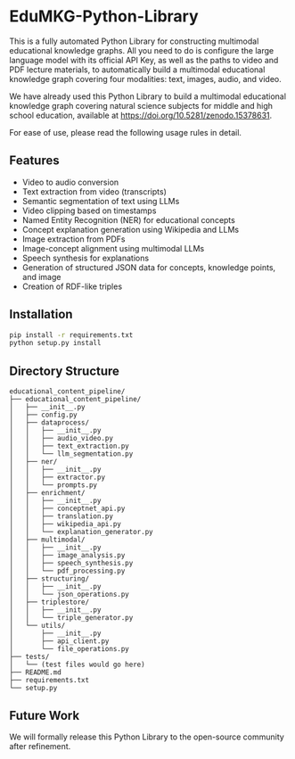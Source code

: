 # EduMKG-Python-Library
This is a fully automated Python Library for constructing multimodal educational knowledge graphs. All you need to do is configure the large language model with its official API Key, as well as the paths to video and PDF lecture materials, to automatically build a multimodal educational knowledge graph covering four modalities: text, images, audio, and video.

We have already used this Python Library to build a multimodal educational knowledge graph covering natural science subjects for middle and high school education, available at https://doi.org/10.5281/zenodo.15378631.

For ease of use, please read the following usage rules in detail.

## Features

- Video to audio conversion
- Text extraction from video (transcripts)
- Semantic segmentation of text using LLMs
- Video clipping based on timestamps
- Named Entity Recognition (NER) for educational concepts
- Concept explanation generation using Wikipedia and LLMs
- Image extraction from PDFs
- Image-concept alignment using multimodal LLMs
- Speech synthesis for explanations
- Generation of structured JSON data for concepts, knowledge points, and image
- Creation of RDF-like triples

## Installation

```bash
pip install -r requirements.txt
python setup.py install
```

## Directory Structure
```code
educational_content_pipeline/
├── educational_content_pipeline/
│   ├── __init__.py
│   ├── config.py
│   ├── dataprocess/
│   │   ├── __init__.py
│   │   ├── audio_video.py
│   │   ├── text_extraction.py
│   │   └── llm_segmentation.py
│   ├── ner/
│   │   ├── __init__.py
│   │   ├── extractor.py
│   │   └── prompts.py
│   ├── enrichment/
│   │   ├── __init__.py
│   │   ├── conceptnet_api.py
│   │   ├── translation.py
│   │   ├── wikipedia_api.py
│   │   └── explanation_generator.py
│   ├── multimodal/
│   │   ├── __init__.py
│   │   ├── image_analysis.py
│   │   ├── speech_synthesis.py
│   │   └── pdf_processing.py
│   ├── structuring/
│   │   ├── __init__.py
│   │   └── json_operations.py
│   ├── triplestore/
│   │   ├── __init__.py
│   │   └── triple_generator.py
│   └── utils/
│       ├── __init__.py
│       ├── api_client.py
│       └── file_operations.py
├── tests/
│   └── (test files would go here)
├── README.md
├── requirements.txt
└── setup.py
```
## Future Work
We will formally release this Python Library to the open-source community after refinement.

